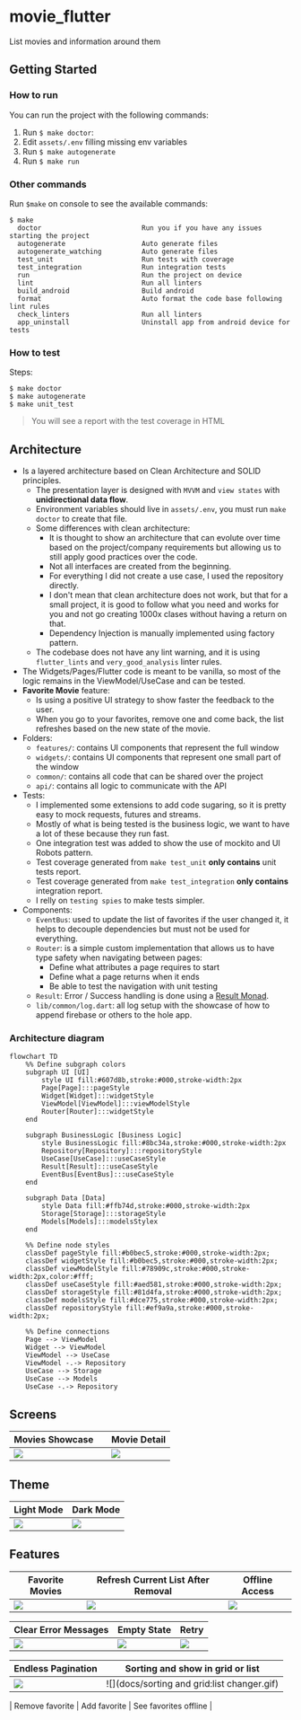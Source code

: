 # movie_flutter

List movies and information around them

## Getting Started

### How to run
You can run the project with the following commands:
1. Run `$ make doctor`:
2. Edit `assets/.env` filling missing env variables
3. Run `$ make autogenerate`
4. Run `$ make run`

### Other commands
Run `$make` on console to see the available commands:

```console
$ make
  doctor                         Run you if you have any issues starting the project
  autogenerate                   Auto generate files
  autogenerate_watching          Auto generate files
  test_unit                      Run tests with coverage
  test_integration               Run integration tests
  run                            Run the project on device
  lint                           Run all linters
  build_android                  Build android
  format                         Auto format the code base following lint rules
  check_linters                  Run all linters
  app_uninstall                  Uninstall app from android device for tests
```

### How to test
Steps:
```console
$ make doctor
$ make autogenerate
$ make unit_test
```

> You will see a report with the test coverage in HTML

## Architecture
- Is a layered architecture based on Clean Architecture and SOLID principles. 
   - The presentation layer is designed with `MVVM` and `view states` with **unidirectional data flow**.
   - Environment variables should live in `assets/.env`, you must run `make doctor` to create that file.
   - Some differences with clean architecture:
     - It is thought to show an architecture that can evolute over time based on the project/company requirements but allowing us to still apply good practices over the code. 
     - Not all interfaces are created from the beginning.
     - For everything I did not create a use case, I used the repository directly.
     - I don't mean that clean architecture does not work, but that for a small  project, it is good to follow what you need and works for you and not go creating 1000x clases without having a return on that.
     - Dependency Injection is manually implemented using factory pattern.
   - The codebase does not have any lint warning, and it is using `flutter_lints` and `very_good_analysis` linter rules. 
- The Widgets/Pages/Flutter code is meant to be vanilla, so most of the logic remains in the ViewModel/UseCase and can be tested.
- **Favorite Movie** feature: 
   - Is using a positive UI strategy to show faster the feedback to the user.
   - When you go to your favorites, remove one and come back, the list refreshes based on the new state of the movie.
- Folders:
  - `features/`: contains UI components that represent the full window 
  - `widgets/`: contains UI components that represent one small part of the window
  - `common/`: contains all code that can be shared over the project
  - `api/`: contains all logic to communicate with the API
- Tests:
  - I implemented some extensions to add code sugaring, so it is pretty easy to mock requests, futures and streams.
  - Mostly of what is being tested is the business logic, we want to have a lot of these because they run fast.
  - One integration test was added to show the use of mockito and UI Robots pattern.
  - Test coverage generated from `make test_unit` **only contains** unit tests report.
  - Test coverage generated from `make test_integration` **only contains** integration report.
  - I relly on `testing spies` to make tests simpler.
- Components:
   - `EventBus`: used to update the list of favorites if the user changed it, it helps to decouple dependencies but must not be used for everything.
   - `Router`: is a simple custom implementation that allows us to have type safety when navigating between pages:
     - Define what attributes a page requires to start
     - Define what a page returns when it ends
     - Be able to test the navigation with unit testing
  - `Result`: Error / Success handling is done using a [Result Monad](https://adambennett.dev/2020/05/the-result-monad/).
  - `lib/common/log.dart`: all log setup with the showcase of how to append firebase or others to the hole app. 

### Architecture diagram
```mermaid
flowchart TD
    %% Define subgraph colors
    subgraph UI [UI]
        style UI fill:#607d8b,stroke:#000,stroke-width:2px
        Page[Page]:::pageStyle
        Widget[Widget]:::widgetStyle
        ViewModel[ViewModel]:::viewModelStyle
        Router[Router]:::widgetStyle
    end

    subgraph BusinessLogic [Business Logic]
        style BusinessLogic fill:#8bc34a,stroke:#000,stroke-width:2px
        Repository[Repository]:::repositoryStyle
        UseCase[UseCase]:::useCaseStyle
        Result[Result]:::useCaseStyle
        EventBus[EventBus]:::useCaseStyle
    end

    subgraph Data [Data]
        style Data fill:#ffb74d,stroke:#000,stroke-width:2px
        Storage[Storage]:::storageStyle
        Models[Models]:::modelsStylex 
    end

    %% Define node styles
    classDef pageStyle fill:#b0bec5,stroke:#000,stroke-width:2px;
    classDef widgetStyle fill:#b0bec5,stroke:#000,stroke-width:2px;
    classDef viewModelStyle fill:#78909c,stroke:#000,stroke-width:2px,color:#fff;
    classDef useCaseStyle fill:#aed581,stroke:#000,stroke-width:2px;
    classDef storageStyle fill:#81d4fa,stroke:#000,stroke-width:2px;
    classDef modelsStyle fill:#dce775,stroke:#000,stroke-width:2px;
    classDef repositoryStyle fill:#ef9a9a,stroke:#000,stroke-width:2px;

    %% Define connections
    Page --> ViewModel
    Widget --> ViewModel
    ViewModel --> UseCase
    ViewModel -.-> Repository
    UseCase --> Storage
    UseCase --> Models
    UseCase -.-> Repository
```

## Screens

| Movies Showcase               |              | Movie Detail |
|-------------------------------|-----------------------------| --- |
| ![](docs/movies-showcase.gif) || ![](docs/3.png) |

## Theme

| Light Mode               | Dark Mode               |
|--------------------------|-------------------------|
| ![](docs/mode-light.gif) | ![](docs/mode-dark.gif) |

## Features

| Favorite Movies | Refresh Current List After Removal | Offline Access |    
|-----------------|------------------------------------| ---------------|
|  ![](docs/favorite-save.gif) | ![](docs/favorite-remove.gif) | ![](docs/favorite-offline.gif) |

| Clear Error Messages                   | Empty State                  | Retry                       |
|----------------------------------------|------------------------------|-----------------------------|
| ![](docs/clear%20error%20messages.png) | ![](docs/empty%20values.png) | ![](docs/error%20retry.gif) |

| Endless Pagination                 | Sorting and show in grid or list            | 
|------------------------------------|---------------------------------------------|
| ![](docs/endless%20pagination.gif) | ![](docs/sorting and grid:list changer.gif) | 




| Remove favorite |  Add favorite | See favorites offline |


